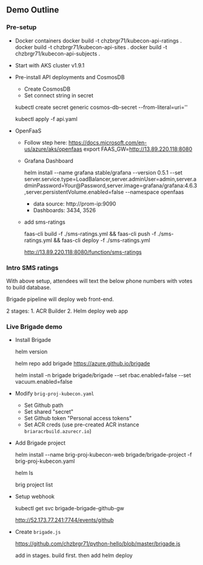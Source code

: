 ## Demo Outline

### Pre-setup
- Docker containers
    docker build -t chzbrgr71/kubecon-api-ratings .
    docker build -t chzbrgr71/kubecon-api-sites .
    docker build -t chzbrgr71/kubecon-api-subjects .

- Start with AKS cluster v1.9.1

- Pre-install API deployments and CosmosDB
    * Create CosmosDB
    * Set connect string in secret

    kubectl create secret generic cosmos-db-secret --from-literal=uri=''

    kubectl apply -f api.yaml

- OpenFaaS 
    * Follow step here: https://docs.microsoft.com/en-us/azure/aks/openfaas 
    export FAAS_GW=http://13.89.220.118:8080

    * Grafana Dashboard

        helm install --name grafana stable/grafana --version 0.5.1 --set server.service.type=LoadBalancer,server.adminUser=admin,server.adminPassword=Your@Password,server.image=grafana/grafana:4.6.3,server.persistentVolume.enabled=false --namespace openfaas
        
        * data source: http://prom-ip:9090 
        * Dashboards: 3434, 3526

    * add sms-ratings 
        
        faas-cli build -f ./sms-ratings.yml && faas-cli push -f ./sms-ratings.yml && faas-cli deploy -f ./sms-ratings.yml

        http://13.89.220.118:8080/function/sms-ratings

### Intro SMS ratings

With above setup, attendees will text the below phone numbers with votes to build database. 

Brigade pipeline will deploy web front-end.

2 stages:
    1. ACR Builder
    2. Helm deploy web app


### Live Brigade demo

- Install Brigade

    helm version

    helm repo add brigade https://azure.github.io/brigade

    helm install -n brigade brigade/brigade --set rbac.enabled=false --set vacuum.enabled=false

- Modify `brig-proj-kubecon.yaml`
    - Set Github path
    - Set shared "secret"
    - Set Github token "Personal access tokens"
    - Set ACR creds (use pre-created ACR instance `briaracrbuild.azurecr.io`)

- Add Brigade project

    helm install --name brig-proj-kubecon-web brigade/brigade-project -f brig-proj-kubecon.yaml

    helm ls

    brig project list

- Setup webhook

    kubectl get svc brigade-brigade-github-gw

    http://52.173.77.241:7744/events/github

- Create `brigade.js` 

    https://github.com/chzbrgr71/python-hello/blob/master/brigade.js

    add in stages. build first. then add helm deploy


